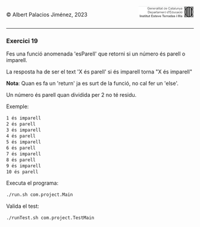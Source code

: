 <div style="display: flex; width: 100%;">
    <div style="flex: 1; padding: 0px;">
        <p>© Albert Palacios Jiménez, 2023</p>
    </div>
    <div style="flex: 1; padding: 0px; text-align: right;">
        <img src="../../assets/ieti.png" height="32" alt="Logo de IETI" style="max-height: 32px;">
    </div>
</div>
<hr/>

### Exercici 19

Fes una funció anomenada 'esParell' que retorni si un número és parell o imparell.

La resposta ha de ser el text 'X és parell' si és imparell torna "X és imparell"

**Nota**: Quan es fa un 'return' ja es surt de la funció, no cal fer un 'else'.

Un número és parell quan dividida per 2 no té residu.

Exemple:
```text
1 és imparell
2 és parell
3 és imparell
4 és parell
5 és imparell
6 és parell
7 és imparell
8 és parell
9 és imparell
10 és parell
```

Executa el programa:
```bash
./run.sh com.project.Main
```

Valida el test:
```bash
./runTest.sh com.project.TestMain
```

